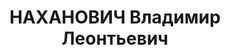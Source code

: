 ---
title: НАХАНОВИЧ Владимир Леонтьевич
description: в 1936 батальонный комиссар, начальник Новосибирского ДКА.
---